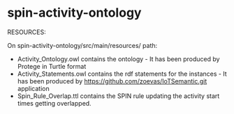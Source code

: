 # spin-activity-ontology

RESOURCES:

On spin-activity-ontology/src/main/resources/ path:
- Activity_Ontology.owl contains the ontology - It has been produced by Protege in Turtle format
- Activity_Statements.owl contains the rdf statements for the instances - It has been produced by https://github.com/zoevas/IoTSemantic.git application
- Spin_Rule_Overlap.ttl contains the SPIN rule updating the activity start times getting overlapped.
